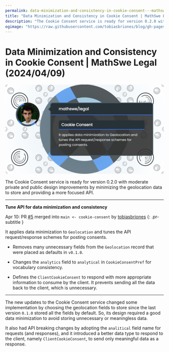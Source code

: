 ```yaml
---
permalink: data-minimization-and-consistency-in-cookie-consent---mathswe-legal-2024-04-09
title: "Data Minimization and Consistency in Cookie Consent | MathSwe Legal (2024/04/09)"
description: "The Cookie Consent service is ready for version 0.2.0 with moderate private and public design improvements by minimizing the geolocation data to store and providing a more focused API."
ogimage: "https://raw.githubusercontent.com/tobiasbriones/blog/gh-pages/data-minimization-and-consistency-in-cookie-consent---mathswe-legal-2024-04-09/data-minimization-and-consistency-in-cookie-consent---mathswe-legal-2024-04-09.png"
---
```



<!-- Copyright (c) 2024 Tobias Briones. All rights reserved. -->
<!-- SPDX-License-Identifier: CC-BY-4.0 -->
<!-- This file is part of https://github.com/tobiasbriones/blog -->

# Data Minimization and Consistency in Cookie Consent | MathSwe Legal (2024/04/09)

<img src="data-minimization-and-consistency-in-cookie-consent---mathswe-legal-2024-04-09.png" alt="Data Minimization and Consistency in Cookie Consent | MathSwe Legal (2024/04/09)"/>


The Cookie Consent service is ready for version 0.2.0 with moderate private and
public design improvements by minimizing the geolocation data to store and
providing a more focused API.

---

**Tune API for data minimization and consistency**

Apr 10: PR [#5](https://github.com/mathswe/legal/pull/5) merged into `main
<- cookie-consent` by [tobiasbriones](https://github.com/tobiasbriones)
{: .pr-subtitle }

It applies data minimization to `Geolocation` and tunes the API request/response
schemes for posting consents.

- Removes many unnecessary fields from the `Geolocation` record that were placed
  as defaults in `v0.1.0`.

- Changes the `analytics` field to `analytical` in `CookieConsentPref` for
  vocabulary consistency.

- Defines the `ClientCookieConsent` to respond with more appropriate information
  to consume by the client. It prevents sending all the data back to the client,
  which is unnecessary.

---

The new updates to the Cookie Consent service changed some implementation by
choosing the geolocation fields to store since the last version `0.1.0` stored
all the fields by default. So, its design required a good data minimization to
avoid storing unnecessary or meaningless data.

It also had API breaking changes by adopting the `analitical` field name for
requests (and responses), and it introduced a better data type to respond to the
client, namely `ClientCookieConsent`, to send only meaningful data as a
response.






